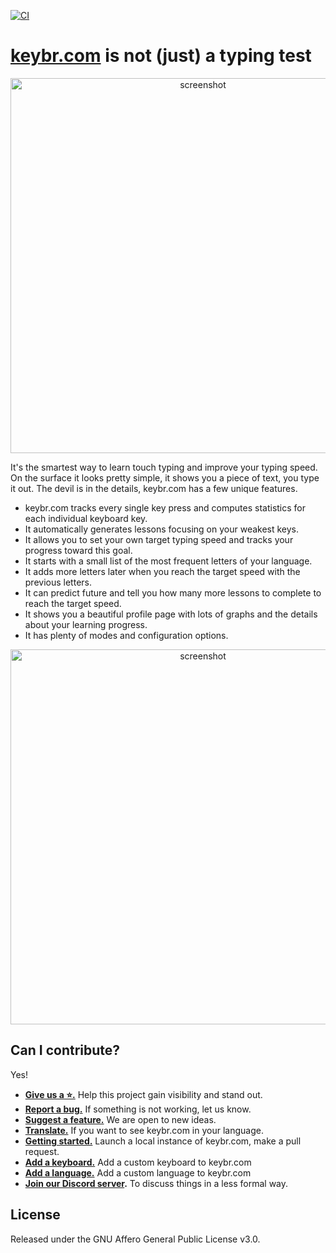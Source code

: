 [![CI](https://github.com/aradzie/keybr.com/actions/workflows/ci.yml/badge.svg)](https://github.com/aradzie/keybr.com/actions/workflows/ci.yml)

# [keybr.com](https://www.keybr.com/) is not (just) a typing test

<p align="center">
    <img src="assets/screenshot.png" alt="screenshot" width="600"/>
</p>

It's the smartest way to learn touch typing and improve your typing speed.
On the surface it looks pretty simple, it shows you a piece of text, you type it out.
The devil is in the details, keybr.com has a few unique features.

* keybr.com tracks every single key press and computes statistics for each individual keyboard key.
* It automatically generates lessons focusing on your weakest keys.
* It allows you to set your own target typing speed and tracks your progress toward this goal.
* It starts with a small list of the most frequent letters of your language.
* It adds more letters later when you reach the target speed with the previous letters.
* It can predict future and tell you how many more lessons to complete to reach the target speed.
* It shows you a beautiful profile page with lots of graphs and the details about your learning progress. 
* It has plenty of modes and configuration options.

<p align="center">
    <img src="docs/assets/graph.png" alt="screenshot" width="600"/>
</p>

## Can I contribute?

Yes!

* **[Give us a ⭐️.](https://github.com/aradzie/keybr.com)** Help this project gain visibility and stand out.
* **[Report a bug.](https://github.com/aradzie/keybr.com/issues)** If something is not working, let us know.
* **[Suggest a feature.](https://github.com/aradzie/keybr.com/issues)** We are open to new ideas.
* **[Translate.](./docs/translations.md)** If you want to see keybr.com in your language.
* **[Getting started.](./docs/getting_started.md)** Launch a local instance of keybr.com, make a pull request.
* **[Add a keyboard.](docs/custom_keyboard.md)** Add a custom keyboard to keybr.com
* **[Add a language.](docs/custom_language.md)** Add a custom language to keybr.com
* **[Join our Discord server](https://discord.gg/gY4RA4enVH).** To discuss things in a less formal way.

## License

Released under the GNU Affero General Public License v3.0.
